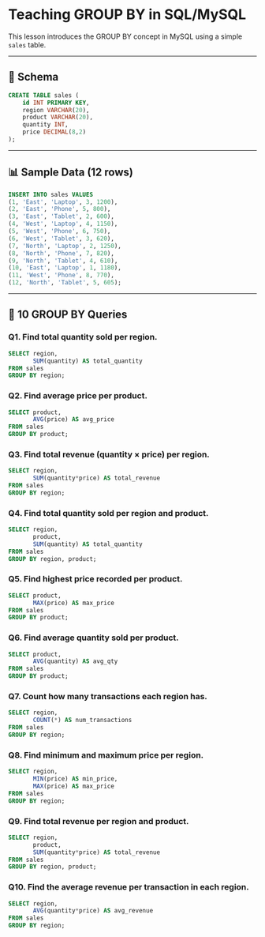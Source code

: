 # Teaching GROUP BY in SQL/MySQL

This lesson introduces the GROUP BY concept in MySQL using a simple `sales` table.

---

## 📑 Schema

```sql
CREATE TABLE sales (
    id INT PRIMARY KEY,
    region VARCHAR(20),
    product VARCHAR(20),
    quantity INT,
    price DECIMAL(8,2)
);
```

---

## 📊 Sample Data (12 rows)

```sql
INSERT INTO sales VALUES
(1, 'East', 'Laptop', 3, 1200),
(2, 'East', 'Phone', 5, 800),
(3, 'East', 'Tablet', 2, 600),
(4, 'West', 'Laptop', 4, 1150),
(5, 'West', 'Phone', 6, 750),
(6, 'West', 'Tablet', 3, 620),
(7, 'North', 'Laptop', 2, 1250),
(8, 'North', 'Phone', 7, 820),
(9, 'North', 'Tablet', 4, 610),
(10, 'East', 'Laptop', 1, 1180),
(11, 'West', 'Phone', 8, 770),
(12, 'North', 'Tablet', 5, 605);
```

---

## 📝 10 GROUP BY Queries

### Q1. Find total quantity sold per region.

```sql
SELECT region, 
       SUM(quantity) AS total_quantity
FROM sales
GROUP BY region;
```

### Q2. Find average price per product.

```sql
SELECT product, 
       AVG(price) AS avg_price
FROM sales
GROUP BY product;
```

### Q3. Find total revenue (quantity × price) per region.

```sql
SELECT region, 
       SUM(quantity*price) AS total_revenue
FROM sales
GROUP BY region;
```

### Q4. Find total quantity sold per region and product.

```sql
SELECT region, 
       product, 
       SUM(quantity) AS total_quantity
FROM sales
GROUP BY region, product;
```

### Q5. Find highest price recorded per product.

```sql
SELECT product, 
       MAX(price) AS max_price
FROM sales
GROUP BY product;
```

### Q6. Find average quantity sold per product.

```sql
SELECT product, 
       AVG(quantity) AS avg_qty
FROM sales
GROUP BY product;
```

### Q7. Count how many transactions each region has.

```sql
SELECT region, 
       COUNT(*) AS num_transactions
FROM sales
GROUP BY region;
```

### Q8. Find minimum and maximum price per region.

```sql
SELECT region, 
       MIN(price) AS min_price, 
       MAX(price) AS max_price
FROM sales
GROUP BY region;
```

### Q9. Find total revenue per region and product.
```sql
SELECT region, 
       product, 
       SUM(quantity*price) AS total_revenue
FROM sales
GROUP BY region, product;
```

### Q10. Find the average revenue per transaction in each region.

```sql
SELECT region, 
       AVG(quantity*price) AS avg_revenue
FROM sales
GROUP BY region;
```
